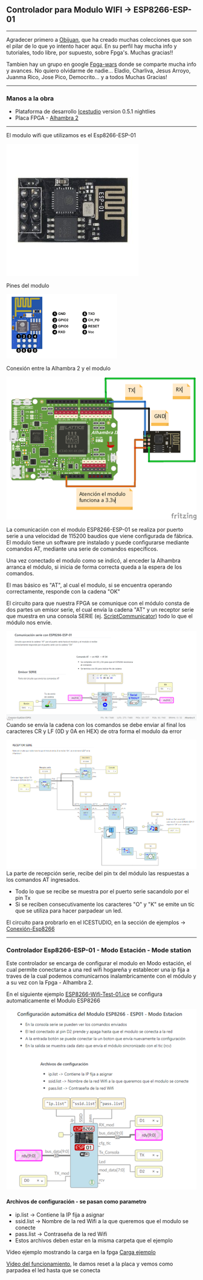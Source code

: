 ## Controlador para Modulo WIFI -> ESP8266-ESP-01  ##
***
Agradecer primero a [Obijuan](https://github.com/Obijuan), que ha creado muchas colecciones que son el pilar de lo que yo intento hacer aquí. En su perfil hay mucha info y tutoriales, todo libre, por supuesto, sobre Fpga's. Muchas gracias!!

Tambien hay un grupo en google [Fpga-wars](https://groups.google.com/forum/#!forum/fpga-wars-explorando-el-lado-libre) donde se comparte mucha info y avances. No quiero olvidarme de nadie... Eladio, Charliva, Jesus Arroyo, Juanma Rico, Jose Pico, Democrito... y a todos
Muchas Gracias!
***
### Manos a la obra
+ Plataforma de desarrollo [Icestudio](https://icestudio.io/)  version 0.5.1 nightlies
+ Placa FPGA - [Alhambra 2](https://github.com/FPGAwars/Alhambra-II-FPGA)

***
El modulo wifi que utilizamos es el Esp8266-ESP-01

![Esp8266](https://github.com/vascodh/Chapuzas-con-FPGA-S-Libres/blob/master/Controladores/Esp8266-ESP-01/Documentos/ESP-01-ESP8266.jpg)

Pines del modulo

![Esp82661](https://github.com/vascodh/Chapuzas-con-FPGA-S-Libres/blob/master/Controladores/Esp8266-ESP-01/Documentos/ESP-01-pinout.png)

Conexión entre la Alhambra 2 y el modulo

![Conexiones](https://github.com/vascodh/Chapuzas-con-FPGA-S-Libres/blob/master/Controladores/Esp8266-ESP-01/Documentos/Conexion_esp.png)

La comunicación con el modulo ESP8266-ESP-01 se realiza por puerto serie a una velocidad de 115200 baudios que viene configurada
de fábrica.
El modulo tiene un software pre instalado y puede configurarse mediante comandos AT, mediante una serie de comandos específicos.

Una vez conectado el modulo como se indicó, al enceder la Alhambra arranca el módulo, si inicia de forma correcta queda a la espera de los comandos.

El mas básico es "AT", al cual el modulo, si se encuentra operando correctamente, responde con la cadena "OK"

El circuito para que nuestra FPGA se comunique con el módulo consta de dos partes un emisor serie, el cual envía la cadena "AT" y un receptor serie que muestra en una consola SERIE (ej. [ScriptCommunicator](https://github.com/Obijuan/digital-electronics-with-open-FPGAs-tutorial/wiki/V%C3%ADdeo-30:-Puerto-serie#instalaci%C3%B3n-del-scriptcommunicator)) todo lo que el módulo nos envíe.

![Circuito_esmisor](https://github.com/vascodh/Chapuzas-con-FPGA-S-Libres/blob/master/Controladores/Esp8266-ESP-01/Documentos/Circuito-fpga-emisor.png)
Cuando se envía la cadena con los comandos se debe enviar al final los caracteres CR y LF (0D y 0A en HEX) de otra forma el modulo da error
  
![Circuito_receptor](https://github.com/vascodh/Chapuzas-con-FPGA-S-Libres/blob/master/Controladores/Esp8266-ESP-01/Documentos/Circuito-fpga-receptor.png)  
La parte de recepción serie, recibe del pin tx del módulo las respuestas a los comandos AT ingresados.
+ Todo lo que se recibe se muestra por el puerto serie sacandolo por el pin Tx
+ Si se reciben consecutivamente los caracteres "O" y "K" se emite un tíc que se utiliza para hacer parpadear un led.

El circuito para probrarlo en el ICESTUDIO, en la sección de ejemplos -> [Conexión-Esp8266](https://github.com/vascodh/Chapuzas-con-FPGA-S-Libres/blob/master/Controladores/Esp8266-ESP-01/Ejemplos-ICESTUDIO/)
***
### Controlador Esp8266-ESP-01 - Modo Estación - Mode station
Este controlador se encarga de configurar el modulo en  Modo estación, el cual permite conectarse a una red wifi hogareña y establecer una ip fija a traves de la cual podemos comunicarnos inalambricamente con el módulo y a su vez con la Fpga - Alhambra 2.

En el siguiente ejemplo [ESP8266-Wifi-Test-01.ice](https://github.com/vascodh/Chapuzas-con-FPGA-S-Libres/blob/master/Controladores/Esp8266-ESP-01/Ejemplos-ICESTUDIO/Esp8266-Wifi-Test-01.ice) se configura automaticamente el Modulo ESP8266

![Esp8266-mode-station](https://github.com/vascodh/Chapuzas-con-FPGA-S-Libres/blob/master/Controladores/Esp8266-ESP-01/Documentos/ESP-01-ESP8266-Mode-station.svg)
#### Archivos de configuración - se pasan como parametro
+ ip.list -> Contiene la IP fija a asignar
+ ssid.list -> Nombre de la red Wifi a la que queremos que el modulo se conecte
+ pass.list -> Contraseña de la red Wifi
+ Estos archivos deben estar en la misma carpeta que el ejemplo

Video ejemplo mostrando la carga en la fpga [Carga ejemplo](https://youtu.be/zkvY8XCA9cw)

[Video del funcionamiento](https://youtu.be/p_D9Acy_0II), le damos reset a la placa y vemos como parpadea el led hasta que se conecta
